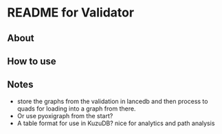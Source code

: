 # README for Validator

## About

## How to use

## Notes

* store the graphs from the validation in lancedb and then process to quads for loading into a graph from there.  
* Or use pyoxigraph from the start?
* A table format for use in KuzuDB?   nice for analytics and path analysis

